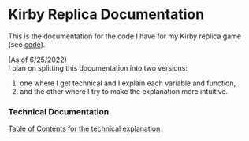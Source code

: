 # Kirby Replica Documentation

This is the documentation for the code I have for my Kirby replica game (see [code](https://github.com/MiniMinja/KirbyReplicaCode)).

(As of 6/25/2022)  
I plan on splitting this documentation into two versions: 
1. one where I get technical and I explain each variable and function, 
2. and the other where I try to make the explanation more intuitive.  

### Technical Documentation
[Table of Contents for the technical explanation](/CodeDescription/TableOfContents.md)